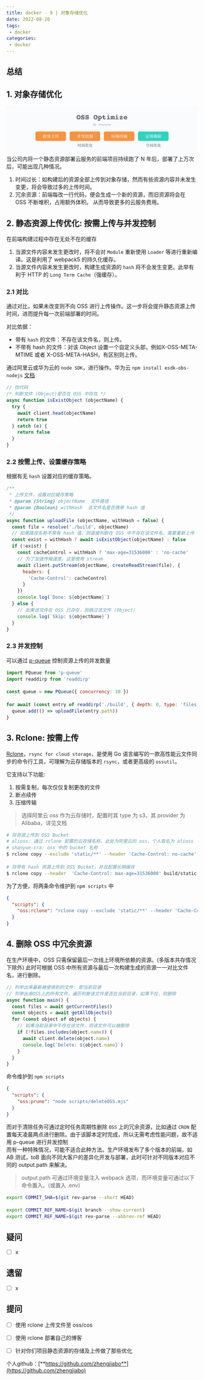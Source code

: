 ```yaml
---
title: docker - 9 | 对象存储优化
date: 2022-08-20
tags:
 - docker
categories: 
 - docker
---
```

 



## 总结




## 1. 对象存储优化
![](./220820/1.png)    
当公司内将一个静态资源部署云服务的前端项目持续跑了 N 年后，部署了上万次后，可能出现几种情况。
1. 时间过长：如构建后的资源全部上传到对象存储，然而有些资源内容并未发生变更，将会导致过多的上传时间。
2. 冗余资源：前端每改一行代码，便会生成一个新的资源，而旧资源将会在 OSS 不断堆积，占用额外体积。 从而导致更多的云服务费用。



## 2. 静态资源上传优化: 按需上传与并发控制
在前端构建过程中存在无处不在的缓存
1. 当源文件内容未发生更改时，将不会对 `Module` 重新使用 `Loader` 等进行重新编译。这是利用了 webpack5 的持久化缓存。
2. 当源文件内容未发生更改时，构建生成资源的 `hash` 将不会发生变更。此举有利于 HTTP 的 `Long Term Cache`（强缓存）。


### 2.1 对比 
通过对比，如果未改变则不向 OSS 进行上传操作。这一步将会提升静态资源上传时间，进而提升每一次前端部署的时间。      

对比依据：
- 带有 `hash` 的文件：不存在该文件名，则上传。
- 不带有 hash 的文件：对该 Object 设置一个自定义头部，例如X-OSS-META-MTIME 或者 X-OSS-META-HASH，有区别则上传。

通过阿里云或华为云的 `node SDK`，进行操作。华为云 `npm install esdk-obs-nodejs` [文档](https://support.huaweicloud.com/sdk-nodejs-devg-obs/obs_29_0001.html)
```javascript
// 伪代码
/* 判断文件 (Object)是否在 OSS 中存在 */
async function isExistObject (objectName) {
  try {
    await client.head(objectName)
    return true
  } catch (e) {
    return false
  }
}
```


### 2.2 按需上传、设置缓存策略
根据有无 `hash` 设置对应的缓存策略。      
```javascript
/**
 * 上传文件，设置对应缓存策略
 * @param {String} objectName  文件路径
 * @param {Boolean} withHash  该文件名是否携带 hash 值
 */
async function uploadFile (objectName, withHash = false) {
  const file = resolve('./build', objectName)
  // 如果路径名称不带有 hash 值，则直接判断在 OSS 中不存在该文件名，需要重新上传
  const exist = withHash ? await isExistObject(objectName) : false
  if (!exist) {
    const cacheControl = withHash ? 'max-age=31536000' : 'no-cache'
    // 为了加速传输速度，这里使用 stream
    await client.putStream(objectName, createReadStream(file), {
      headers: {
        'Cache-Control': cacheControl
      }
    })
    console.log(`Done: ${objectName}`)
  } else {
    // 如果该文件在 OSS 已存在，则跳过该文件 (Object)
    console.log(`Skip: ${objectName}`)
  }
}
```




### 2.3 并发控制
可以通过 [p-queue](https://github.com/sindresorhus/p-queue) 控制资源上传的并发数量
```javascript
import PQueue from 'p-queue'
import readdirp from 'readdirp'

const queue = new PQueue({ concurrency: 10 })

for await (const entry of readdirp('./build', { depth: 0, type: 'files' })) {
  queue.add(() => uploadFile(entry.path))
}
```




## 3. Rclone: 按需上传

[Rclone](https://github.com/rclone/rclone)，`rsync for cloud storage`，是使用 Go 语言编写的一款高性能云文件同步的命令行工具，可理解为云存储版本的 `rsync`，或者更高级的 `ossutil`。

它支持以下功能:
1. 按需复制，每次仅仅复制更改的文件
2. 断点续传
3. 压缩传输

> 选择阿里云 oss 作为云存储时，配置时其 type 为 s3，其 provider 为 Alibaba，详见文档

```bash
# 将资源上传到 OSS Bucket
# alioss: 通过 rclone 配置的云存储名称，此处为阿里云的 oss，个人取名为 alioss
# shanyue-cra: oss 中的 bucket 名称
$ rclone copy --exclude 'static/**' --header 'Cache-Control: no-cache' build alioss:/shanyue-cra --progress 

# 将带有 hash 资源上传到 OSS Bucket，并且配置长期缓存
$ rclone copy --header  'Cache-Control: max-age=31536000' build/static alioss:/shanyue-cra/static --progress
```


为了方便，将两条命令维护到 `npm scripts` 中
```json
{
  "scripts": {
    "oss:rclone": "rclone copy --exclude 'static/**' --header 'Cache-Control: no-cache' build alioss:/shanyue-cra --progress && rclone copy --header  'Cache-Control: max-age=31536000' build/static alioss:/shanyue-cra/static --progress",
  }
}
```



## 4. 删除 OSS 中冗余资源
在生产环境中，OSS 只需保留最后一次线上环境所依赖的资源。(多版本共存情况下除外)
此时可根据 OSS 中所有资源与最后一次构建生成的资源一一对比文件名，进行删除。
```javascript
// 列举出来最新被使用到的文件: 即当前目录
// 列举出来OSS上的所有文件，遍历判断该文件是否在当前目录，如果不在，则删除
async function main() {
  const files = await getCurrentFiles()
  const objects = await getAllObjects()
  for (const object of objects) {
    // 如果当前目录中不存在该文件，则该文件可以被删除
    if (!files.includes(object.name)) {
      await client.delete(object.name)
      console.log(`Delete: ${object.name}`)
    }
  }
}
```

命令维护到 `npm scripts` 
```json
{
  "scripts": {
    "oss:prune": "node scripts/deleteOSS.mjs"
  }
}
```

而对于清除任务可通过定时任务周期性删除 `OSS` 上的冗余资源，比如通过 `CRON` 配置每天凌晨两点进行删除。由于该脚本定时完成，所以无需考虑性能问题，故不适用 p-queue 进行并发控制        
而有一种特殊情况，可能不适合此种方法。生产环境发布了多个版本的前端，如 AB 测试，toB 面向不同大客户的差异化开发与部署，此时可针对不同版本对应不同的 output.path 来解决。        
> output.path 可通过环境变量注入 webpack 选项，而环境变量可通过以下命令置入。(或置入 .env)

```bash
export COMMIT_SHA=$(git rev-parse --short HEAD)

export COMMIT_REF_NAME=$(git branch --show-current)
export COMMIT_REF_NAME=$(git rev-parse --abbrev-ref HEAD)
```


## 疑问
- [ ] x



## 遗留
- [ ] x


## 提问
- [ ] 使用 rclone 上传文件至 oss/cos
- [ ] 使用 rclone 部署自己的博客
- [ ] 针对你们项目静态资源的存储及上传做了那些优化


个人github：[**https://github.com/zhengjiabo**](https://github.com/zhengjiabo) 